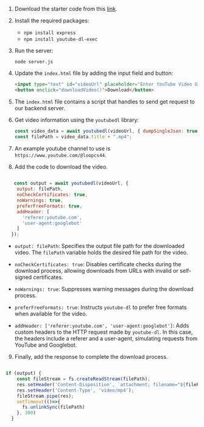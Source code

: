 
1. Download the starter code from this [link](https://tinyurl.com/loop-vid-downloader).

2. Install the required packages:
   - `npm install express`
   - `npm install youtube-dl-exec`

3. Run the server:
   ```
   node server.js
   ```

4. Update the `index.html` file by adding the input field and button:
   ```html
   <input type="text" id="videoUrl" placeholder="Enter YouTube Video URL">
   <button onclick="downloadVideo()">Download</button>
   ```

5. The `index.html` file contains a script that handles to send get request to our backend server.

6. Get video information using the `youtubedl` library:
   ```javascript
   const video_data = await youtubedl(videoUrl, { dumpSingleJson: true, noWarnings: true });
   const filePath = video_data.title + ".mp4";
   ```

7. An example youtube channel to use is `https://www.youtube.com/@loopcs44`.

8. Add the code to download the video.


```javascript
   
   const output = await youtubedl(videoUrl, {
    output: filePath,
    noCheckCertificates: true,
    noWarnings: true,
    preferFreeFormats: true,
    addHeader: [
      'referer:youtube.com',
      'user-agent:googlebot'
    ]
  });
   ```

   - `output: filePath`: Specifies the output file path for the downloaded video. The `filePath` variable holds the desired file path for the video.

  - `noCheckCertificates: true`: Disables certificate checks during the download process, allowing downloads from URLs with invalid or self-signed certificates.

  - `noWarnings: true`: Suppresses warning messages during the download process.

  - `preferFreeFormats: true`: Instructs `youtube-dl` to prefer free formats when available for the video.

  - `addHeader: ['referer:youtube.com', 'user-agent:googlebot']`: Adds custom headers to the HTTP request made by `youtube-dl`. In this case, the headers include a referer and a user-agent, simulating requests from YouTube and Googlebot.

9. Finally, add the response to complete the download process.

```javascript

if (output) {
    const fileStream = fs.createReadStream(filePath);
    res.setHeader('Content-Disposition', `attachment; filename="${filePath}"`);
    res.setHeader('Content-Type', 'video/mp4');
    fileStream.pipe(res);
    setTimeout(()=>{
      fs.unlinkSync(filePath)
    }, 300) 
  }
```
